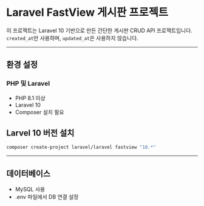 # Laravel FastView 게시판 프로젝트

이 프로젝트는 Laravel 10 기반으로 만든 간단한 게시판 CRUD API 프로젝트입니다.  
`created_at`만 사용하며, `updated_at`은 사용하지 않습니다.

---

## 환경 설정

### PHP 및 Laravel

- PHP 8.1 이상
- Laravel 10
- Composer 설치 필요



## Larvel 10 버전 설치

```bash
composer create-project laravel/laravel fastview "10.*"
```

---
## 데이터베이스

- MySQL 사용
- .env 파일에서 DB 연결 설정


